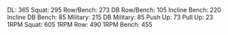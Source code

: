 DL: 365
 Squat: 295
 Row/Bench: 273
 DB Row/Bench: 105
 Incline Bench: 220
 Incline DB Bench: 85
 Military: 215
 DB Military: 85
 Push Up: 73
 Pull Up: 23
 1RPM Squat: 605
 1RPM Row: 490
 1RPM Bench: 455
